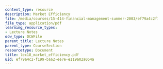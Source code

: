 ```yaml
---
content_type: resource
description: Market Efficiency
file: /media/courses/15-414-financial-management-summer-2003/ef79a4c2f199baa2ee7ee119a02a064a_lec18_market_efficiency.pdf
file_type: application/pdf
learning_resource_types:
- Lecture Notes
ocw_type: OCWFile
parent_title: Lecture Notes
parent_type: CourseSection
resourcetype: Document
title: lec18_market_efficiency.pdf
uid: ef79a4c2-f199-baa2-ee7e-e119a02a064a
---
```


